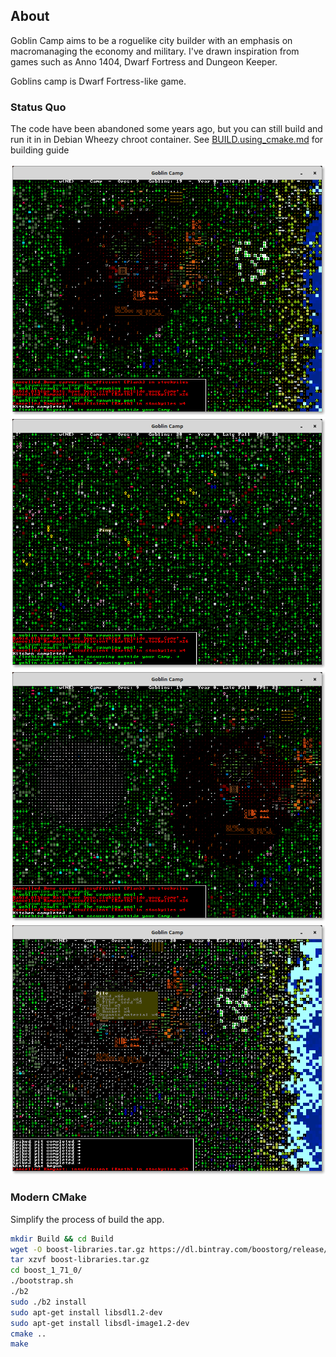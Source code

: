 ## About

Goblin Camp aims to be a roguelike city builder with an emphasis on
macromanaging the economy and military. I've drawn inspiration from games
such as Anno 1404, Dwarf Fortress and Dungeon Keeper.

Goblins camp is Dwarf Fortress-like game.

### Status Quo

The code have been abandoned some years ago, but you can still build and run it in in Debian Wheezy chroot container.
See [BUILD.using_cmake.md](BUILD.using_cmake.md) for building guide

<p align="center">
    <img src="./Documentation/Screenshots/Base.png"/>
    <img src="./Documentation/Screenshots/Generation.png"/>
    <img src="./Documentation/Screenshots/Terrain.png"/>
    <img src="./Documentation/Screenshots/Winter.png"/>
</p>

### Modern CMake

Simplify the process of build the app.

```sh
mkdir Build && cd Build
wget -O boost-libraries.tar.gz https://dl.bintray.com/boostorg/release/1.71.0/source/boost_1_71_0.tar.gz
tar xzvf boost-libraries.tar.gz
cd boost_1_71_0/
./bootstrap.sh
./b2
sudo ./b2 install
sudo apt-get install libsdl1.2-dev
sudo apt-get install libsdl-image1.2-dev
cmake ..
make
```